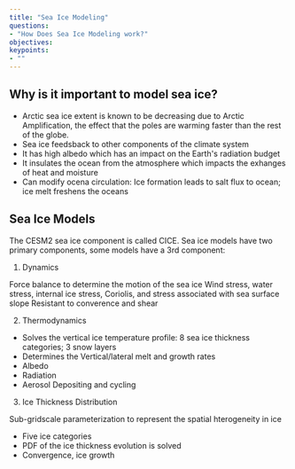 ```yaml
---
title: "Sea Ice Modeling"
questions:
- "How Does Sea Ice Modeling work?"
objectives:
keypoints:
- ""
---
```


## Why is it important to model sea ice?

* Arctic sea ice extent is known to be decreasing due to Arctic Amplification, the effect that the poles are warming faster than the rest of the globe.
* Sea ice feedsback to other components of the climate system
* It has high albedo which has an impact on the Earth's radiation budget
* It insulates the ocean from the atmosphere which impacts the exhanges of heat and moisture
* Can modify ocena circulation: Ice formation leads to salt flux to ocean; ice melt freshens the oceans

## Sea Ice Models

The CESM2 sea ice component is called CICE. Sea ice models have two primary components, some models have a 3rd component:

1. Dynamics

Force balance to determine the motion of the sea ice
Wind stress, water stress, internal ice stress, Coriolis, and stress associated with sea surface slope
Resistant to converence and shear

2. Thermodynamics 

* Solves the vertical ice temperature profile: 8 sea ice thickness categories; 3 snow layers
* Determines the Vertical/lateral melt and growth rates
* Albedo
* Radiation
* Aerosol Depositing and cycling

3. Ice Thickness Distribution

Sub-gridscale parameterization to represent the spatial hterogeneity in ice

* Five ice categories
* PDF of the ice thickness evolution is solved
* Convergence, ice growth 

